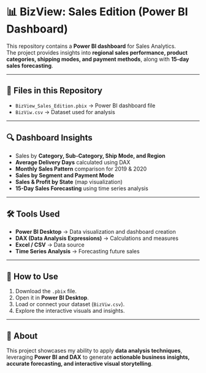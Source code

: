 # 📊 BizView: Sales Edition (Power BI Dashboard)

This repository contains a **Power BI dashboard** for Sales Analytics.  
The project provides insights into **regional sales performance, product categories, shipping modes, and payment methods**, along with **15-day sales forecasting**.

---

## 📁 Files in this Repository
- `BizView_Sales_Edition.pbix` → Power BI dashboard file  
- `BizViw.csv` → Dataset used for analysis   

---

## 🔍 Dashboard Insights
- Sales by **Category, Sub-Category, Ship Mode, and Region**  
- **Average Delivery Days** calculated using DAX  
- **Monthly Sales Pattern** comparison for 2019 & 2020  
- **Sales by Segment and Payment Mode**  
- **Sales & Profit by State** (map visualization)  
- **15-Day Sales Forecasting** using time series analysis  

---

## 🛠️ Tools Used
- **Power BI Desktop** → Data visualization and dashboard creation  
- **DAX (Data Analysis Expressions)** → Calculations and measures  
- **Excel / CSV** → Data source  
- **Time Series Analysis** → Forecasting future sales  

---

## 🚀 How to Use
1. Download the `.pbix` file.  
2. Open it in **Power BI Desktop**.  
3. Load or connect your dataset (`BizViw.csv`).  
4. Explore the interactive visuals and insights.  

---

## 📌 About
This project showcases my ability to apply **data analysis techniques**, leveraging **Power BI and DAX** to generate **actionable business insights, accurate forecasting, and interactive visual storytelling**.  
